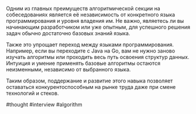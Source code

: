 Одним из главных преимуществ алгоритмической секции на собеседованиях является её независимость от конкретного языка программирования и уровня владения им. Не важно, являетесь ли вы начинающим разработчиком или уже опытным, для успешного решения задач обычно достаточно базовых знаний языка.

Также это упрощает переход между языками программирования. Например, если вы переходите с Java на Go, вам не нужно заново изучать алгоритмы или проходить весь путь освоения структур данных. Интуиция и умение применять базовые алгоритмы остаются неизменными, независимо от выбранного языка.

Таким образом, поддержание и развитие этого навыка позволяет оставаться конкурентоспособным на рынке труда даже при смене технологий и стеков.

#thought #interview #algorithm